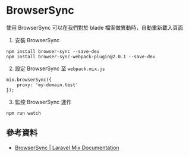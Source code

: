 # BrowserSync

使用 BrowserSync 可以在我們對於 blade 檔案做異動時，自動重新載入頁面


1. 安裝 BrowserSync

```
npm install browser-sync --save-dev
npm install browser-sync-webpack-plugin@2.0.1 --save-dev
```

2. 設定 BrowserSync 至 `webpack.mix.js`

```
mix.browserSync({
    proxy: 'my-domain.test'
});
```


3. 監控 BrowserSync 運作

```
npm run watch
```


## 參考資料
* [BrowserSync | Laravel Mix Documentation](https://laravel-mix.com/docs/4.1/browsersync)
